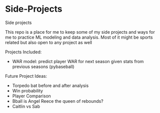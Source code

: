 # Side-Projects
Side projects


This repo is a place for me to keep some of my side projects and ways for me to practice ML modeling and data analysis. Most of it might be sports related but also open to any project as well


Projects Included:
- WAR model: predict player WAR for next season given stats from previous seasons (pybaseball)



Future Project Ideas:
- Torpedo bat before and after analysis
- Win probability
- Player Comparison
- Bball is Angel Reece the queen of rebounds?
- Caitlin vs Sab
